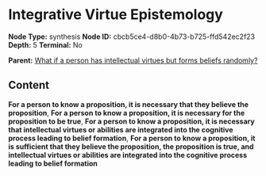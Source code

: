 # Integrative Virtue Epistemology

**Node Type:** synthesis
**Node ID:** cbcb5ce4-d8b0-4b73-b725-ffd542ec2f23
**Depth:** 5
**Terminal:** No

**Parent:** [What if a person has intellectual virtues but forms beliefs randomly?](what-if-a-person-has-intellectual-virtues-but-forms-beliefs-randomly-antithesis-a95f91f9-21dc-42d8-bd48-cc2094900751.md)

## Content

**For a person to know a proposition, it is necessary that they believe the proposition**, **For a person to know a proposition, it is necessary for the proposition to be true**, **For a person to know a proposition, it is necessary that intellectual virtues or abilities are integrated into the cognitive process leading to belief formation**, **For a person to know a proposition, it is sufficient that they believe the proposition, the proposition is true, and intellectual virtues or abilities are integrated into the cognitive process leading to belief formation**
